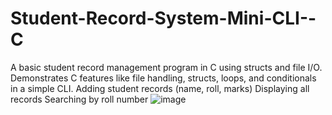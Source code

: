 # Student-Record-System-Mini-CLI--C
A basic student record management program in C using structs and file I/O. Demonstrates C features like file handling, structs, loops, and conditionals in a simple CLI.
Adding student records (name, roll, marks)
Displaying all records
Searching by roll number
![image](https://github.com/user-attachments/assets/3afa3afa-f1fb-4a4a-a938-46571b578005)



